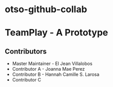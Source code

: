 # otso-github-collab

# TeamPlay - A Prototype

## Contributors

- Master Maintainer - El Jean Villalobos
- Contributor A - Joanna Mae Perez
- Contributor B - Hannah Camille S. Larosa
- Contributor C

